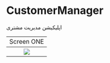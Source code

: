 # CustomerManager
 اپلیکیشن مدیریت مشتری

<table width="1">
         <tr>
           <td>Screen ONE</td>
         </tr>
         <tr>
          <th><img src="![photo14169555329](https://github.com/user-attachments/assets/cf71aa86-b96e-4c4d-971e-3ae721e87e02)"></th>
         </tr>
</table>
